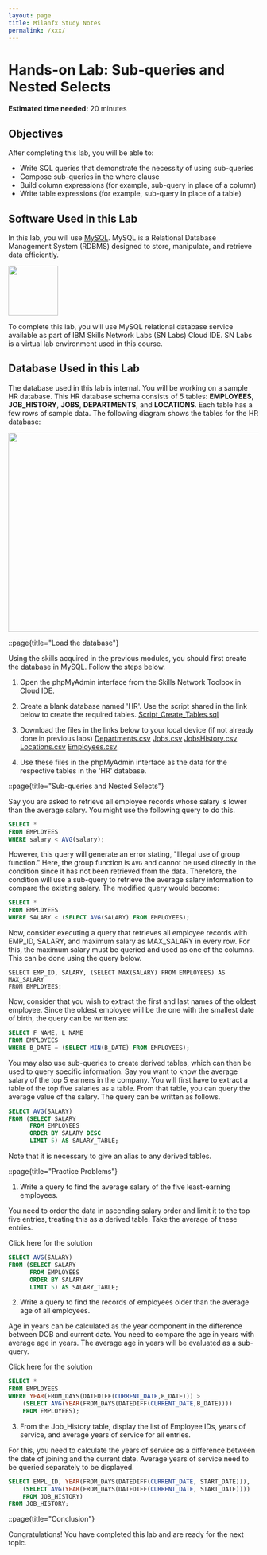 ```yaml
---
layout: page
title: Milanfx Study Notes
permalink: /xxx/
---
```


# Hands-on Lab: Sub-queries and Nested Selects

**Estimated time needed:** 20 minutes

## Objectives

After completing this lab, you will be able to:

*   Write SQL queries that demonstrate the necessity of using sub-queries
*   Compose sub-queries in the where clause
*   Build column expressions (for example, sub-query in place of a column)
*   Write table expressions (for example, sub-query in place of a table)


## Software Used in this Lab

In this lab, you will use <a href="https://www.mysql.com/?utm_medium=Exinfluencer&utm_source=Exinfluencer&utm_content=000026UJ&utm_term=10006555&utm_id=NA-SkillsNetwork-Channel-SkillsNetworkCoursesIBMDB0110ENSkillsNetwork24601058-2021-01-01" target="_blank">MySQL</a>. MySQL is a Relational Database Management System (RDBMS) designed to store, manipulate, and retrieve data efficiently.

<img src="https://cf-courses-data.s3.us.cloud-object-storage.appdomain.cloud/IBM-DB0110EN-SkillsNetwork/labs/Lab%20-%20Create%20Tables%20and%20Load%20Data%20in%20MySQL%20using%20phpMyAdmin/images/mysql.png" width="100" height="100">
<p></p>

To complete this lab, you will use MySQL relational database service available as part of IBM Skills Network Labs (SN Labs) Cloud IDE. SN Labs is a virtual lab environment used in this course.

## Database Used in this Lab

The database used in this lab is internal. You will be working on a sample HR database. This HR database schema consists of 5 tables: **EMPLOYEES**, **JOB_HISTORY**, **JOBS**, **DEPARTMENTS**, and **LOCATIONS**. Each table has a few rows of sample data. The following diagram shows the tables for the HR database:

<img src="https://cf-courses-data.s3.us.cloud-object-storage.appdomain.cloud/IBMDeveloperSkillsNetwork-DB0201EN-SkillsNetwork/labs/Labs_Coursera_V5/labs/Lab%20-%20Create%20tables%20using%20SQL%20scripts%20and%20Load%20data%20into%20tables/images/Sample_1.PNG" width="670" height="400">

::page{title="Load the database"}

Using the skills acquired in the previous modules, you should first create the database in MySQL. Follow the steps below.

1. Open the phpMyAdmin interface from the Skills Network Toolbox in Cloud IDE. 
2. Create a blank database named \'HR\'. Use the script shared in the link below to create the required tables.
[Script_Create_Tables.sql](https://cf-courses-data.s3.us.cloud-object-storage.appdomain.cloud/IBMDeveloperSkillsNetwork-DB0201EN-SkillsNetwork/labs/Module%202/scripts/Script_Create_Tables.sql "Script_Create_Tables.sql")

3. Download the files in the links below to your local device (if not already done in previous labs)
[Departments.csv](https://cf-courses-data.s3.us.cloud-object-storage.appdomain.cloud/a1r9zp7U4g-W3L05Zcsxsg/Departments.csv)
[Jobs.csv](https://cf-courses-data.s3.us.cloud-object-storage.appdomain.cloud/IBMDeveloperSkillsNetwork-DB0201EN-SkillsNetwork/labs/Module%202/data/Jobs.csv)
[JobsHistory.csv](https://cf-courses-data.s3.us.cloud-object-storage.appdomain.cloud/IBMDeveloperSkillsNetwork-DB0201EN-SkillsNetwork/labs/Module%202/data/JobsHistory.csv)
[Locations.csv](https://cf-courses-data.s3.us.cloud-object-storage.appdomain.cloud/IBMDeveloperSkillsNetwork-DB0201EN-SkillsNetwork/labs/Module%202/data/Locations.csv)
[Employees.csv](https://cf-courses-data.s3.us.cloud-object-storage.appdomain.cloud/IBMDeveloperSkillsNetwork-DB0201EN-SkillsNetwork/labs/Module%202/data/Employees.csv)

4. Use these files in the phpMyAdmin interface as the data for the respective tables  in the \'HR\' database.

::page{title="Sub-queries and Nested Selects"}

Say you are asked to retrieve all employee records whose salary is lower than the average salary. You might use the following query to do this.

```SQL
SELECT * 
FROM EMPLOYEES 
WHERE salary < AVG(salary);
```
However, this query will generate an error stating, \"Illegal use of group function.\" Here, the group function is `AVG` and cannot be used directly in the condition since it has not been retrieved from the data. Therefore, the condition will use a sub-query to retrieve the average salary information to compare the existing salary. The modified query would become:

```SQL
SELECT *
FROM EMPLOYEES
WHERE SALARY < (SELECT AVG(SALARY) FROM EMPLOYEES);
```

Now, consider executing a query that retrieves all employee records with EMP_ID, SALARY, and maximum salary as MAX_SALARY in every row. For this, the maximum salary must be queried and used as one of the columns. This can be done using the query below.

```
SELECT EMP_ID, SALARY, (SELECT MAX(SALARY) FROM EMPLOYEES) AS MAX_SALARY 
FROM EMPLOYEES;
```

Now, consider that you wish to extract the first and last names of the oldest employee. Since the oldest employee will be the one with the smallest date of birth, the query can be written as:

```SQL
SELECT F_NAME, L_NAME
FROM EMPLOYEES
WHERE B_DATE = (SELECT MIN(B_DATE) FROM EMPLOYEES);
```

You may also use sub-queries to create derived tables, which can then be used to query specific information. Say you want to know the average salary of the top 5 earners in the company. You will first have to extract a table of the top five salaries as a table. From that table, you can query the average value of the salary. The query can be written as follows.

```SQL
SELECT AVG(SALARY) 
FROM (SELECT SALARY 
	  FROM EMPLOYEES 
	  ORDER BY SALARY DESC 
	  LIMIT 5) AS SALARY_TABLE;
```
Note that it is necessary to give an alias to any derived tables.

::page{title="Practice Problems"}

1. Write a query to find the average salary of the five least-earning employees.



You need to order the data in ascending salary order and limit it to the top five entries, treating this as a derived table. Take the average of these entries.



<summary>Click here for the solution</summary>

```SQL
SELECT AVG(SALARY) 
FROM (SELECT SALARY 
	  FROM EMPLOYEES 
	  ORDER BY SALARY 
	  LIMIT 5) AS SALARY_TABLE;
```


2. Write a query to find the records of employees older than the average age of all employees.



Age in years can be calculated as the year component in the difference between DOB and current date. You need to compare the age in years with average age in years. The average age in years will be evaluated as a sub-query.



<summary>Click here for the solution</summary>

```SQL
SELECT * 
FROM EMPLOYEES 
WHERE YEAR(FROM_DAYS(DATEDIFF(CURRENT_DATE,B_DATE))) > 
	(SELECT AVG(YEAR(FROM_DAYS(DATEDIFF(CURRENT_DATE,B_DATE)))) 
	FROM EMPLOYEES);
```


3. From the Job_History table, display the list of Employee IDs, years of service, and average years of service for all entries.



For this, you need to calculate the years of service as a difference between the date of joining and the current date. Average years of service need to be queried separately to be displayed.




```SQL
SELECT EMPL_ID, YEAR(FROM_DAYS(DATEDIFF(CURRENT_DATE, START_DATE))), 
	(SELECT AVG(YEAR(FROM_DAYS(DATEDIFF(CURRENT_DATE, START_DATE)))) 
	FROM JOB_HISTORY)
FROM JOB_HISTORY;
```


::page{title="Conclusion"}

Congratulations! You have completed this lab and are ready for the next topic.
